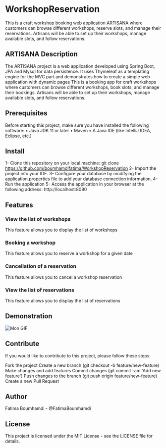 # WorkshopReservation

This is a craft workshop booking web application ARTISANA where customers can browse different workshops, reserve slots, and manage their reservations. Artisans will be able to set up their workshops, manage available slots, and follow reservations.

## ARTISANA Description

The ARTISANA project is a web application developed using Spring Boot, JPA and Mysql for data persistence. It uses Thymeleaf as a templating engine for the MVC part and demonstrates how to create a simple web application with dynamic pages
This is a booking app for craft workshops where customers can browse different workshops, book slots, and manage their bookings. Artisans will be able to set up their workshops, manage available slots, and follow reservations.

## Prerequisites
Before starting this project, make sure you have installed the following software: • Java JDK 11 or later • Maven • A Java IDE (like IntelliJ IDEA, Eclipse, etc.)

## Install

1- Clone this repository on your local machine:
   git clone https://github.com/boumhamdifatima/WorkshopReservation
2- Import the project into your IDE.
3- Configure your database by modifying the application.properties file to add your database connection information.
4- Run the application
5- Access the application in your browser at the following address: http://localhost:8080

## Features

### View the list of workshops 
This feature allows you to display the list of workshops
### Booking a workshop
This feature allows you to reserve a workshop for a given date
### Cancellation of a reservation
This feature allows you to cancel a workshop reservation
### View the list of reservations
This feature allows you to display the list of reservations

## Demonstration

![Mon GIF](Run_Preview.gif)
## Contribute

If you would like to contribute to this project, please follow these steps:

   Fork the project
   Create a new branch (git checkout -b feature/new-feature)
   Make changes and add features
   Commit changes (git commit -am 'Add new feature')
   Push changes to the branch (git push origin feature/new-feature)
   Create a new Pull Request 

## Author 

Fatima Boumhamdi - @FatimaBoumhamdi 

## License 

This project is licensed under the MIT License - see the LICENSE file for details.
